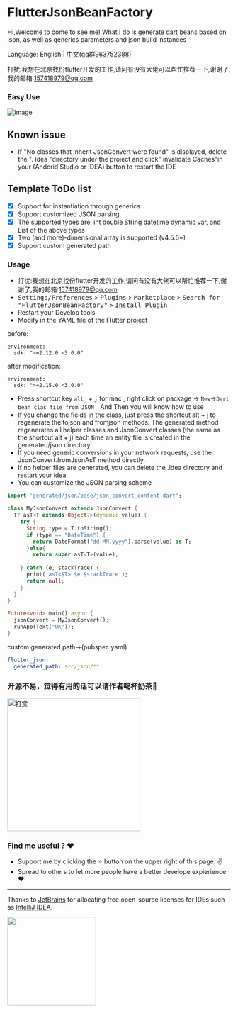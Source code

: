 
# FlutterJsonBeanFactory

Hi,Welcome to come to see me!
What I do is generate dart beans based on json, as well as generics parameters and json build instances

Language: English | [中文(qq群963752388)](https://juejin.cn/post/7030739002969817118/)

打扰:我想在北京找份flutter开发的工作,请问有没有大佬可以帮忙推荐一下,谢谢了,我的邮箱:157418979@qq.com

### Easy Use
![image](.github/beantojson_factory.gif)

## Known issue
- If "No classes that inherit JsonConvert were found" is displayed, delete the ". Idea "directory under the project and click" invalidate Caches"in your (Andorid Studio or IDEA) button to restart the IDE

## Template ToDo list
- [x] Support for instantiation through generics
- [x] Support customized JSON parsing
- [x] The supported types are: int double String datetime dynamic var, and List of the above types
- [x] Two (and more)-dimensional array is supported (v4.5.6~)
- [x] Support custom generated path

<!-- Plugin description -->
### Usage
* 打扰:我想在北京找份flutter开发的工作,请问有没有大佬可以帮忙推荐一下,谢谢了,我的邮箱:157418979@qq.com
* <kbd>Settings/Preferences</kbd> > <kbd>Plugins</kbd> > <kbd>Marketplace</kbd> > <kbd>Search for "FlutterJsonBeanFactory"</kbd> >
  <kbd>Install Plugin</kbd>
* Restart your Develop tools
* Modify in the YAML file of the Flutter project

before:
```
environment:
  sdk: ">=2.12.0 <3.0.0"
```
after modification:
```
environment:
  sdk: ">=2.15.0 <3.0.0"
```
* Press shortcut key `alt ` + `j` for mac  , right click on package -> `New`->`Dart bean clas file from JSON`　And Then you will know how to use
* If you change the fields in the class, just press the shortcut alt + j to regenerate the tojson and fromjson methods. The generated method regenerates all helper classes and JsonConvert classes (the same as the shortcut alt + j) each time an entity file is created in the generated/json directory.
* If you need generic conversions in your network requests, use the JsonConvert.fromJsonAsT<T> method directly.
* If no helper files are generated, you can delete the .idea directory and restart your idea
* You can customize the JSON parsing scheme
```dart
import 'generated/json/base/json_convert_content.dart';

class MyJsonConvert extends JsonConvert {
  T? asT<T extends Object?>(dynamic value) {
    try {
      String type = T.toString();
      if (type == "DateTime") {
        return DateFormat("dd.MM.yyyy").parse(value) as T;
      }else{
        return super.asT<T>(value);
      }
    } catch (e, stackTrace) {
      print('asT<$T> $e $stackTrace');
      return null;
    }
  }
}

Future<void> main() async {
  jsonConvert = MyJsonConvert();
  runApp(Text("OK"));
}
```

custom generated path->(pubspec.yaml)
```yaml 
flutter_json:
  generated_path: src/json/**
```

<!-- Plugin description end -->

### 开源不易，觉得有用的话可以请作者喝杯奶茶🧋
<img src="https://github.com/fluttercandies/FlutterJsonBeanFactory/blob/master/wechat_pay.png" width = "300" height = "300" alt="打赏"/>

### Find me useful ? :heart:
* Support me by clicking the :star: button on the upper right of this page. :v:
* Spread to others to let more people have a better develope expierience :heart:
---
Thanks to [JetBrains](https://www.jetbrains.com/?from=fluttercandies) for allocating free open-source licenses for IDEs
such as [IntelliJ IDEA](https://www.jetbrains.com/idea/?from=fluttercandies).

[<img src=".github/jetbrains-variant.png" width="200"/>](https://www.jetbrains.com/?from=fluttercandies)